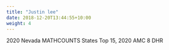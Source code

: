 ```yaml
---
title: "Justin lee"
date: 2018-12-20T13:44:55+10:00
weight: 4
---
```


2020 Nevada MATHCOUNTS States Top 15, 2020 AMC 8 DHR
